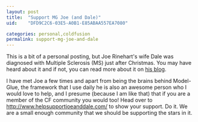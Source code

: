 ```yaml
---
layout: post
title:  "Support MG Joe (and Dale)"
uid:	"DFD9C2C6-03E5-A0B1-E85ABAA557EA7080"

categories: personal,coldfusion
permalink: support-mg-joe-and-dale
---
```

This is a bit of a personal posting, but Joe Rinehart's wife Dale was diagnosed with Multiple Sclerosis (MS) just after Christmas. You may have heard about it and if not, you can read more about it on <a href="http://firemoss.com/post.cfm/my-wife-dale-rinehart-has-ms-and-a-great-attitude" title="My wife, Dale Rinehart, has MS (and a great attitude!) | Joe Rinehart on ColdFusion, Flex, and Java">his blog</a>.

<p>
I have met Joe a few times and apart from being the brains behind Model-Glue, the framework that I use daily he is also an awesome person who I would love to help, and I presume (because I am like that) that if you are a member of the CF community you would too! Head over to <a href="http://www.helpsupportjoeanddale.com/" title="Dale Rinehart Donations">http://www.helpsupportjoeanddale.com/</a> to show your support. Do it. We are a small enough community that we should be supporting the stars in it.

<p>